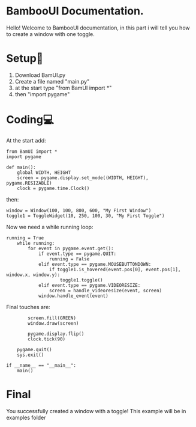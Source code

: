 # BambooUI Documentation.
Hello! Welcome to BambooUI documentation, in this part i will tell you how to create a window with one toggle. 

# Setup🚀
1. Download BamUI.py
2. Create a file named "main.py"
3. at the start type "from BamUI import *"
4. then "import pygame"
# Coding💻
At the start add:
```
from BamUI import *
import pygame

def main():
    global WIDTH, HEIGHT
    screen = pygame.display.set_mode((WIDTH, HEIGHT), pygame.RESIZABLE)
    clock = pygame.time.Clock()
```
then:
```
window = Window(100, 100, 800, 600, "My First Window")
toggle1 = ToggleWidget(10, 250, 100, 30, "My First Toggle")
```
Now we need a while running loop:
```
running = True
    while running:
        for event in pygame.event.get():  
            if event.type == pygame.QUIT:
                running = False
            elif event.type == pygame.MOUSEBUTTONDOWN:
                if toggle1.is_hovered(event.pos[0], event.pos[1], window.x, window.y):
                    toggle1.toggle()
            elif event.type == pygame.VIDEORESIZE:
                screen = handle_videoresize(event, screen)
            window.handle_event(event)
```
Final touches are:
```
        screen.fill(GREEN)
        window.draw(screen)

        pygame.display.flip()
        clock.tick(90)

    pygame.quit()
    sys.exit()  

if __name__ == "__main__":
    main()
```
# Final
You successfully created a window with a toggle!
This example will be in examples folder
